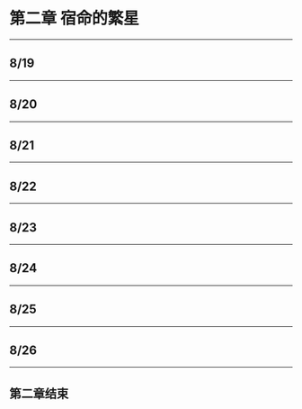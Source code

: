 # 第二章 宿命的繁星

---

## 8/19

---

## 8/20

---

## 8/21

---

## 8/22

---

## 8/23

---

## 8/24

---

## 8/25

---

## 8/26

---

## 第二章结束